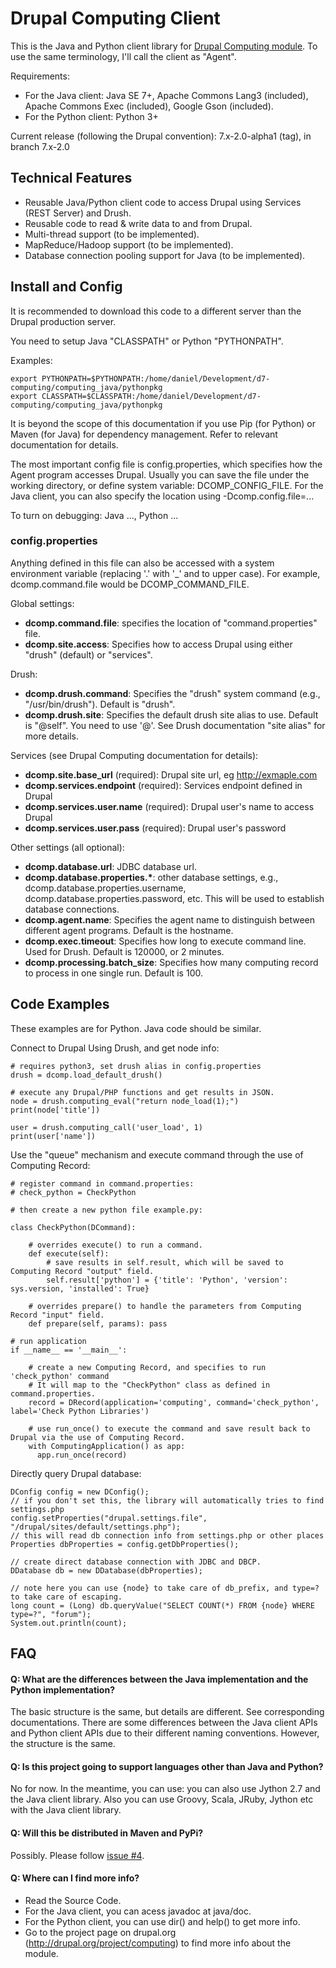 Drupal Computing Client
=======================

This is the Java and Python client library for [Drupal Computing module](http://drupal.org/project/computing). To use the same terminology, I'll call the client as "Agent".

Requirements:

  * For the Java client: Java SE 7+, Apache Commons Lang3 (included), Apache Commons Exec (included), Google Gson (included).
  * For the Python client: Python 3+
  
Current release (following the Drupal convention): 7.x-2.0-alpha1 (tag), in branch 7.x-2.0


Technical Features
------------------

  * Reusable Java/Python client code to access Drupal using Services (REST Server) and Drush.
  * Reusable code to read & write data to and from Drupal.
  * Multi-thread support (to be implemented).
  * MapReduce/Hadoop support (to be implemented).
  * Database connection pooling support for Java (to be implemented).
  

Install and Config
------------------

It is recommended to download this code to a different server than the Drupal production server.

You need to setup Java "CLASSPATH" or Python "PYTHONPATH".

Examples:

    export PYTHONPATH=$PYTHONPATH:/home/daniel/Development/d7-computing/computing_java/pythonpkg
    export CLASSPATH=$CLASSPATH:/home/daniel/Development/d7-computing/computing_java/pythonpkg
  
It is beyond the scope of this documentation if you use Pip (for Python) or Maven (for Java) for dependency management. Refer to relevant documentation for details.

The most important config file is config.properties, which specifies how the Agent program accesses Drupal. Usually you can save the file under the working directory, or define system variable: DCOMP_CONFIG_FILE. For the Java client, you can also specify the location using -Dcomp.config.file=...

To turn on debugging: Java ..., Python ...


### config.properties ###

Anything defined in this file can also be accessed with a system environment variable (replacing '.' with '_' and to upper case). For example, dcomp.command.file would be DCOMP_COMMAND_FILE.

Global settings:

  * __dcomp.command.file__: specifies the location of "command.properties" file.
  * __dcomp.site.access__: Specifies how to access Drupal using either "drush" (default) or "services".

Drush:

  * __dcomp.drush.command__: Specifies the "drush" system command (e.g., "/usr/bin/drush"). Default is "drush".
  * __dcomp.drush.site__: Specifies the default drush site alias to use. Default is "@self". You need to use '@'. See Drush documentation "site alias" for more details.

Services (see Drupal Computing documentation for details): 

  * __dcomp.site.base_url__ (required): Drupal site url, eg http://exmaple.com
  * __dcomp.services.endpoint__ (required): Services endpoint defined in Drupal
  * __dcomp.services.user.name__ (required): Drupal user's name to access Drupal
  * __dcomp.services.user.pass__ (required): Drupal user's password

Other settings (all optional):

  * __dcomp.database.url__: JDBC database url.
  * __dcomp.database.properties.*__: other database settings, e.g., dcomp.database.properties.username, dcomp.database.properties.password, etc. This will be used to establish database connections.
  * __dcomp.agent.name__: Specifies the agent name to distinguish between different agent programs. Default is the hostname.
  * __dcomp.exec.timeout__: Specifies how long to execute command line. Used for Drush. Default is 120000, or 2 minutes.
  * __dcomp.processing.batch_size__: Specifies how many computing record to process in one single run. Default is 100.



Code Examples
-------------

These examples are for Python. Java code should be similar.

Connect to Drupal Using Drush, and get node info:

    # requires python3, set drush alias in config.properties
    drush = dcomp.load_default_drush()
    
    # execute any Drupal/PHP functions and get results in JSON.
    node = drush.computing_eval("return node_load(1);")
    print(node['title'])
    
    user = drush.computing_call('user_load', 1)
    print(user['name'])


Use the "queue" mechanism and execute command through the use of Computing Record:

    # register command in command.properties:
    # check_python = CheckPython
    
    # then create a new python file example.py:
    
    class CheckPython(DCommand):
    
        # overrides execute() to run a command. 
        def execute(self):
            # save results in self.result, which will be saved to Computing Record "output" field.
            self.result['python'] = {'title': 'Python', 'version': sys.version, 'installed': True}
    
        # overrides prepare() to handle the parameters from Computing Record "input" field.
        def prepare(self, params): pass
        
    # run application
    if __name__ == '__main__':
    
        # create a new Computing Record, and specifies to run 'check_python' command
        # It will map to the "CheckPython" class as defined in command.properties.
        record = DRecord(application='computing', command='check_python', label='Check Python Libraries')
        
        # use run_once() to execute the command and save result back to Drupal via the use of Computing Record.
        with ComputingApplication() as app:
          app.run_once(record)


Directly query Drupal database:

    DConfig config = new DConfig();
    // if you don't set this, the library will automatically tries to find settings.php
    config.setProperties("drupal.settings.file", "/drupal/sites/default/settings.php");
    // this will read db connection info from settings.php or other places
    Properties dbProperties = config.getDbProperties();
    
    // create direct database connection with JDBC and DBCP.
    DDatabase db = new DDatabase(dbProperties);
    
    // note here you can use {node} to take care of db_prefix, and type=? to take care of escaping.
    long count = (Long) db.queryValue("SELECT COUNT(*) FROM {node} WHERE type=?", "forum");
    System.out.println(count);


FAQ
---

#### Q: What are the differences between the Java implementation and the Python implementation? ####

The basic structure is the same, but details are different. See corresponding documentations.
There are some differences between the Java client APIs and Python client APIs due to their different naming conventions. However, the structure is the same. 

#### Q: Is this project going to support languages other than Java and Python? ####

No for now. In the meantime, you can use:
you can also use Jython 2.7 and the Java client library. Also you can use Groovy, Scala, JRuby, Jython etc with the Java client library.

#### Q: Will this be distributed in Maven and PyPi?

Possibly. Please follow [issue #4](https://github.com/danithaca/drupal-computing/issues/4).

#### Q: Where can I find more info? ####

  * Read the Source Code.
  * For the Java client, you can acess javadoc at java/doc.
  * For the Python client, you can use dir() and help() to get more info.
  * Go to the project page on drupal.org (http://drupal.org/project/computing) to find more info about the module.
